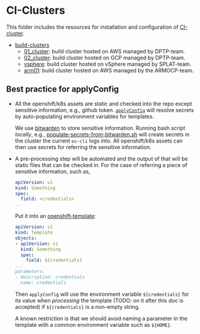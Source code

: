 # CI-Clusters

This folder includes the resources for installation and configuration of [CI-cluster](URL_TBD).

* [build-clusters](./build-clusters)
    * [01_cluster](./build-clusters/01_cluster): build cluster hosted on AWS managed by DPTP-team.
    * [02_cluster](./build-clusters/02_cluster): build cluster hosted on GCP managed by DPTP-team.
    * [vsphere](./build-clusters/vsphere): build cluster hosted on vSphere managed by SPLAT-team.
    * [arm01](./build-clusters/arm01): build cluster hosted on AWS managed by the ARMOCP-team.

## Best practice for applyConfig

* All the openshift/k8s assets are static and checked into the repo except sensitive information, e.g., github token. [`applyConfig`](https://github.com/openshift/ci-tools/tree/master/cmd/applyconfig) will resolve secrets by auto-populating environment variables for templates.

    We use [bitwarden](https://bitwarden.com/) to store sensitive information. Running bash script _locally_, e.g., [populate-secrets-from-bitwarden.sh](../ci-operator/populate-secrets-from-bitwarden.sh) will create secrets in the cluster the current `oc-cli` logs into. All openshift/k8s assets can then use secrets for referring the sensitive information.


* A pre-processing step will be automated and the output of that will be static files that can be checked in. For the case of referring a piece of sensitive information, such as,

    ```yaml
    apiVersion: v1
    kind: Something
    spec:
      field: <credentials>
    ...
    ```

    Put it into an [openshift-template](https://docs.openshift.com/container-platform/4.2/openshift_images/using-templates.html):

    ```yaml
    apiVersion: v1
    kind: Template
    objects:
    - apiVersion: v1
      kind: Something
      spec:
        field: ${credentials}
    ...
    parameters:
    - description: credentials
      name: credentials
    ```

    Then `applyConfig` will use the environment variable `${credentials}` for its value when _processing_ the template (TODO: on it after this doc is accepted) if `${credentials}` is a non-empty string.

    A known restriction is that we should avoid naming a parameter in the template with a common environment variable such as `${HOME}`.
